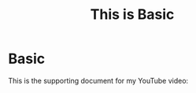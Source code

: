 ﻿---
title: "This is Basic"
synopsis: "How to use enums and bitflags in Unreal game development."
---

# Basic
This is the supporting document for my YouTube video: